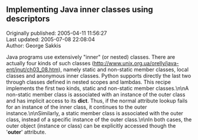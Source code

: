## Implementing Java inner classes using descriptors  
Originally published: 2005-04-11 11:56:27  
Last updated: 2005-07-08 22:08:04  
Author: George Sakkis  
  
Java programs use extensively "inner" (or nested) classes. There are actually four kinds of such classes (http://www.unix.org.ua/orelly/java-ent/jnut/ch03_08.htm), namely static and non-static member classes, local classes and anonymous inner classes. Python supports directly the last two through classes defined in nested scopes and lambdas. This recipe implements the first two kinds, static and non-static member classes.\n\nA non-static member class is associated with an instance of the outer class and has implicit access to its __dict__. Thus, if the normal attribute lookup fails for an instance of the inner class, it continues to the outer instance.\n\nSimilarly, a static member class is associated with the outer class, instead of a specific instance of the outer class.\n\nIn both cases, the outer object (instance or class) can be explicitly accessed though the '__outer__' attribute.